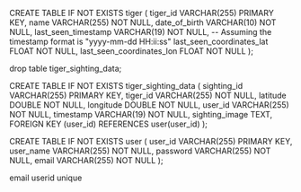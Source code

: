 
CREATE TABLE IF NOT EXISTS tiger (
    tiger_id VARCHAR(255) PRIMARY KEY,
    name VARCHAR(255) NOT NULL,
    date_of_birth VARCHAR(10) NOT NULL,
    last_seen_timestamp VARCHAR(19) NOT NULL, -- Assuming the timestamp format is "yyyy-mm-dd HH:ii:ss"
    last_seen_coordinates_lat FLOAT NOT NULL,
    last_seen_coordinates_lon FLOAT NOT NULL
);


drop table tiger_sighting_data;


CREATE TABLE IF NOT EXISTS tiger_sighting_data (
    sighting_id VARCHAR(255) PRIMARY KEY,
    tiger_id VARCHAR(255) NOT NULL,
    latitude DOUBLE NOT NULL,
    longitude DOUBLE NOT NULL,
    user_id VARCHAR(255) NOT NULL,
    timestamp VARCHAR(19) NOT NULL,
    sighting_image TEXT,
    FOREIGN KEY (user_id) REFERENCES user(user_id)
);

CREATE TABLE IF NOT EXISTS user (
    user_id VARCHAR(255) PRIMARY KEY,
    user_name VARCHAR(255) NOT NULL,
    password VARCHAR(255) NOT NULL,
    email VARCHAR(255) NOT NULL
);

email userid unique





